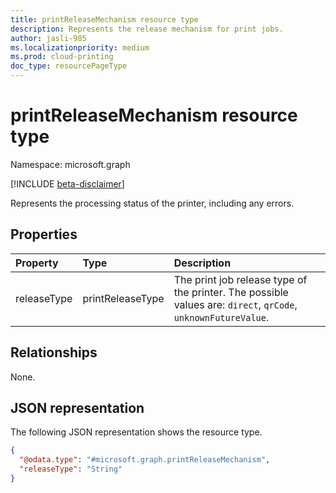 ```yaml
---
title: printReleaseMechanism resource type
description: Represents the release mechanism for print jobs.
author: jasli-985
ms.localizationpriority: medium
ms.prod: cloud-printing
doc_type: resourcePageType
---
```


# printReleaseMechanism resource type

Namespace: microsoft.graph

[!INCLUDE [beta-disclaimer](../../includes/beta-disclaimer.md)]

Represents the processing status of the printer, including any errors.

## Properties
|Property|Type|Description|
|:---|:---|:---|
|releaseType|printReleaseType|The print job release type of the printer. The possible values are: `direct`, `qrCode`, `unknownFutureValue`.|

## Relationships
None.

## JSON representation
The following JSON representation shows the resource type.
<!-- {
  "blockType": "resource",
  "@odata.type": "microsoft.graph.printReleaseMechanism"
}
-->
``` json
{
  "@odata.type": "#microsoft.graph.printReleaseMechanism",
  "releaseType": "String"
}
```

